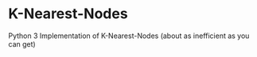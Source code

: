 # K-Nearest-Nodes

Python 3 Implementation of K-Nearest-Nodes (about as inefficient as you can get)
